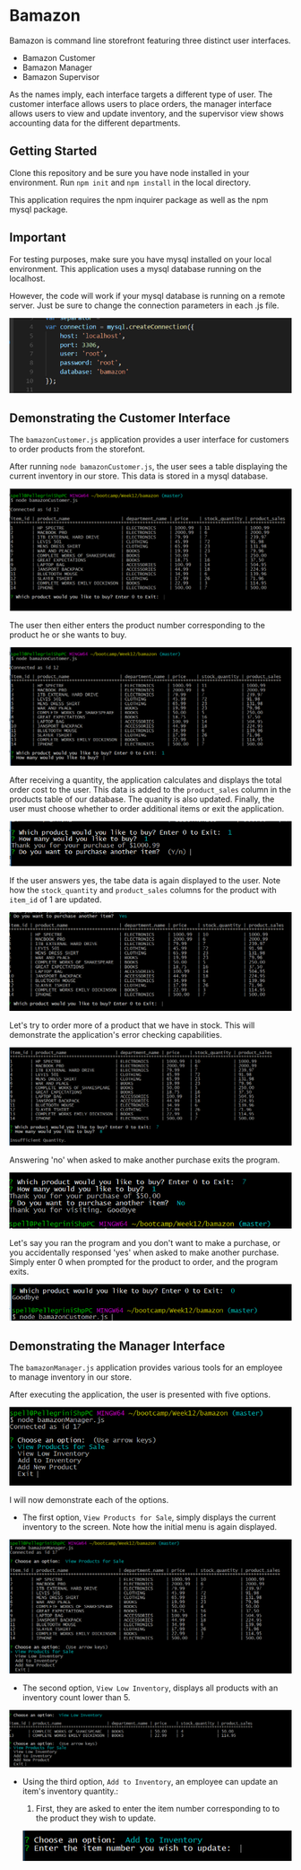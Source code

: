 # Bamazon

Bamazon is command line storefront featuring three distinct user interfaces.

* Bamazon Customer
* Bamazon Manager
* Bamazon Supervisor

As the names imply, each interface targets a different type of user. The customer interface allows users to place orders, the manager interface allows users to view and update inventory, and the supervisor view shows accounting data for the different departments.

## Getting Started

Clone this repository and be sure you have node installed in your environment. Run `npm init` and `npm install` in the local directory.

This application requires the npm inquirer package as well as the npm mysql package.

## Important

For testing purposes, make sure you have mysql installed on your local environment.  This application uses a mysql database running on the localhost.

However, the code will work if your mysql database is running on a remote server.  Just be sure to change the connection parameters in each .js file.

![Connection Params Image](screenshots/connectionParams.png)

## Demonstrating the Customer Interface

The `bamazonCustomer.js` application provides a user interface for customers to order products from the storefont.

After running `node bamazonCustomer.js`, the user sees a table displaying the current inventory in our store.  This data is stored in a mysql database.

![Customer Interface First Pic](screenshots/customerFirst.png)

The user then either enters the product number corresponding to the product he or she wants to buy.

![Customer Interface Second Pic](screenshots/customerSecond.png)

After receiving a quantity, the application calculates and displays the total order cost to the user. This data is added to the `product_sales` column in the products table of our database.  The quanity is also updated.  Finally, the user must choose whether to order additional items or exit the application.

![Customer Interface Third Pic](screenshots/customerThird.png)

If the user answers yes, the tabe data is again displayed to the user. Note how the `stock_quantity` and `product_sales` columns for the product with `item_id` of 1 are updated.

![Customer Interface Fourth Pic](screenshots/customerFourth.png)

Let's try to order more of a product that we have in stock.  This will demonstrate the application's error checking capabilities.

![Customer Interface Fifth Pic](screenshots/customerFifth.png)

Answering 'no' when asked to make another purchase exits the program.

![Customer Interface Sixth Pic](screenshots/customerSixth.png)

Let's say you ran the program and you don't want to make a purchase, or you accidentally responsed 'yes' when asked to make another purchase. Simply enter 0 when prompted for the product to order, and the program exits.

![Customer Interface Seventh Pic](screenshots/customerSeventh.png)


## Demonstrating the Manager Interface

The `bamazonManager.js` application provides various tools for an employee to manage inventory in our store. 

After executing the application, the user is presented with five options.

![Manager Interface First Pic](screenshots/managerFirst.png)

I will now demonstrate each of the options.  

* The first option, `View Products for Sale`, simply displays the current inventory to the screen. Note how the initial menu is again displayed.

![Manager Interface Second Pic](screenshots/managerSecond.png)

* The second option, `View Low Inventory`, displays all products with an inventory count lower than 5.

![Manager Interface Third Pic](screenshots/managerThird.png)

* Using the third option, `Add to Inventory`, an employee can update an item's inventory quantity.:  
    1. First, they are asked to enter the item number corresponding to to the product they wish to update.

    ![Manager Interface Fourth Pic](screenshots/managerFourth.png)
